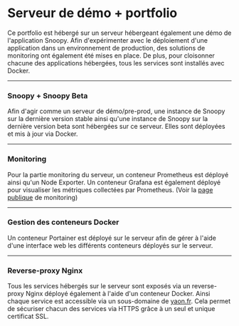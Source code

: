 # Serveur de démo + portfolio

Ce portfolio est hébergé sur un serveur hébergeant également une démo de l'application Snoopy. Afin d'expérimenter avec
le déploiement d'une application dans un environnement de production, des solutions de monitoring ont également été
mises en place. De plus, pour cloisonner chacune des applications hébergées, tous les services sont installés avec
Docker.

***

### Snoopy + Snoopy Beta

Afin d'agir comme un serveur de démo/pre-prod, une instance de Snoopy sur la dernière version stable ainsi qu'une
instance de Snoopy sur la dernière version beta sont hébergées sur ce serveur. Elles sont déployées et mis à jour via
Docker.

***

### Monitoring

Pour la partie monitoring du serveur, un conteneur Prometheus est déployé ainsi qu'un Node Exporter. Un conteneur
Grafana est également déployé pour visualiser les métriques collectées par Prometheus. (Voir
la [page publique](https://monitoring.yaon.fr) de monitoring)

***

### Gestion des conteneurs Docker

Un conteneur Portainer est déployé sur le serveur afin de gérer à l'aide d'une interface web les différents conteneurs
déployés sur le serveur.

***

### Reverse-proxy Nginx

Tous les services hébergés sur le serveur sont exposés via un reverse-proxy Nginx déployé également à l'aide d'un
conteneur Docker. Ainsi chaque service est accessible via un sous-domaine de [yaon.fr](https://yaon.fr). Cela permet de
sécuriser chacun des services via HTTPS grâce à un seul et unique certificat SSL.